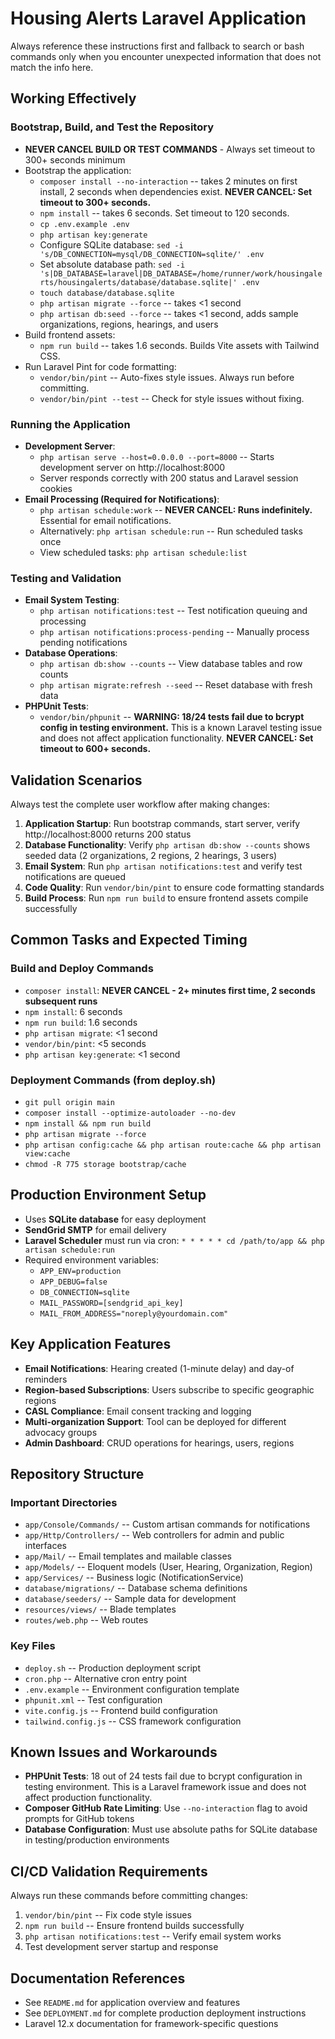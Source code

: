 # Housing Alerts Laravel Application

Always reference these instructions first and fallback to search or bash commands only when you encounter unexpected information that does not match the info here.

## Working Effectively

### Bootstrap, Build, and Test the Repository
- **NEVER CANCEL BUILD OR TEST COMMANDS** - Always set timeout to 300+ seconds minimum
- Bootstrap the application:
  - `composer install --no-interaction` -- takes 2 minutes on first install, 2 seconds when dependencies exist. **NEVER CANCEL: Set timeout to 300+ seconds.**
  - `npm install` -- takes 6 seconds. Set timeout to 120 seconds.
  - `cp .env.example .env`
  - `php artisan key:generate`
  - Configure SQLite database: `sed -i 's/DB_CONNECTION=mysql/DB_CONNECTION=sqlite/' .env`
  - Set absolute database path: `sed -i 's|DB_DATABASE=laravel|DB_DATABASE=/home/runner/work/housingalerts/housingalerts/database/database.sqlite|' .env`
  - `touch database/database.sqlite`
  - `php artisan migrate --force` -- takes <1 second
  - `php artisan db:seed --force` -- takes <1 second, adds sample organizations, regions, hearings, and users
- Build frontend assets:
  - `npm run build` -- takes 1.6 seconds. Builds Vite assets with Tailwind CSS.
- Run Laravel Pint for code formatting:
  - `vendor/bin/pint` -- Auto-fixes style issues. Always run before committing.
  - `vendor/bin/pint --test` -- Check for style issues without fixing.

### Running the Application
- **Development Server**:
  - `php artisan serve --host=0.0.0.0 --port=8000` -- Starts development server on http://localhost:8000
  - Server responds correctly with 200 status and Laravel session cookies
- **Email Processing (Required for Notifications)**:
  - `php artisan schedule:work` -- **NEVER CANCEL: Runs indefinitely.** Essential for email notifications.
  - Alternatively: `php artisan schedule:run` -- Run scheduled tasks once
  - View scheduled tasks: `php artisan schedule:list`

### Testing and Validation
- **Email System Testing**:
  - `php artisan notifications:test` -- Test notification queuing and processing
  - `php artisan notifications:process-pending` -- Manually process pending notifications
- **Database Operations**:
  - `php artisan db:show --counts` -- View database tables and row counts
  - `php artisan migrate:refresh --seed` -- Reset database with fresh data
- **PHPUnit Tests**:
  - `vendor/bin/phpunit` -- **WARNING: 18/24 tests fail due to bcrypt config in testing environment.** This is a known Laravel testing issue and does not affect application functionality. **NEVER CANCEL: Set timeout to 600+ seconds.**

## Validation Scenarios
Always test the complete user workflow after making changes:
1. **Application Startup**: Run bootstrap commands, start server, verify http://localhost:8000 returns 200 status
2. **Database Functionality**: Verify `php artisan db:show --counts` shows seeded data (2 organizations, 2 regions, 2 hearings, 3 users)
3. **Email System**: Run `php artisan notifications:test` and verify test notifications are queued
4. **Code Quality**: Run `vendor/bin/pint` to ensure code formatting standards
5. **Build Process**: Run `npm run build` to ensure frontend assets compile successfully

## Common Tasks and Expected Timing

### Build and Deploy Commands
- `composer install`: **NEVER CANCEL - 2+ minutes first time, 2 seconds subsequent runs**
- `npm install`: 6 seconds
- `npm run build`: 1.6 seconds  
- `php artisan migrate`: <1 second
- `vendor/bin/pint`: <5 seconds
- `php artisan key:generate`: <1 second

### Deployment Commands (from deploy.sh)
- `git pull origin main`
- `composer install --optimize-autoloader --no-dev`
- `npm install && npm run build`
- `php artisan migrate --force`
- `php artisan config:cache && php artisan route:cache && php artisan view:cache`
- `chmod -R 775 storage bootstrap/cache`

## Production Environment Setup
- Uses **SQLite database** for easy deployment
- **SendGrid SMTP** for email delivery
- **Laravel Scheduler** must run via cron: `* * * * * cd /path/to/app && php artisan schedule:run`
- Required environment variables:
  - `APP_ENV=production`
  - `APP_DEBUG=false` 
  - `DB_CONNECTION=sqlite`
  - `MAIL_PASSWORD=[sendgrid_api_key]`
  - `MAIL_FROM_ADDRESS="noreply@yourdomain.com"`

## Key Application Features
- **Email Notifications**: Hearing created (1-minute delay) and day-of reminders
- **Region-based Subscriptions**: Users subscribe to specific geographic regions
- **CASL Compliance**: Email consent tracking and logging
- **Multi-organization Support**: Tool can be deployed for different advocacy groups
- **Admin Dashboard**: CRUD operations for hearings, users, regions

## Repository Structure
### Important Directories
- `app/Console/Commands/` -- Custom artisan commands for notifications
- `app/Http/Controllers/` -- Web controllers for admin and public interfaces
- `app/Mail/` -- Email templates and mailable classes
- `app/Models/` -- Eloquent models (User, Hearing, Organization, Region)
- `app/Services/` -- Business logic (NotificationService)
- `database/migrations/` -- Database schema definitions
- `database/seeders/` -- Sample data for development
- `resources/views/` -- Blade templates
- `routes/web.php` -- Web routes

### Key Files
- `deploy.sh` -- Production deployment script
- `cron.php` -- Alternative cron entry point
- `.env.example` -- Environment configuration template
- `phpunit.xml` -- Test configuration
- `vite.config.js` -- Frontend build configuration
- `tailwind.config.js` -- CSS framework configuration

## Known Issues and Workarounds
- **PHPUnit Tests**: 18 out of 24 tests fail due to bcrypt configuration in testing environment. This is a Laravel framework issue and does not affect production functionality.
- **Composer GitHub Rate Limiting**: Use `--no-interaction` flag to avoid prompts for GitHub tokens
- **Database Configuration**: Must use absolute paths for SQLite database in testing/production environments

## CI/CD Validation Requirements
Always run these commands before committing changes:
1. `vendor/bin/pint` -- Fix code style issues
2. `npm run build` -- Ensure frontend builds successfully  
3. `php artisan notifications:test` -- Verify email system works
4. Test development server startup and response

## Documentation References
- See `README.md` for application overview and features
- See `DEPLOYMENT.md` for complete production deployment instructions
- Laravel 12.x documentation for framework-specific questions